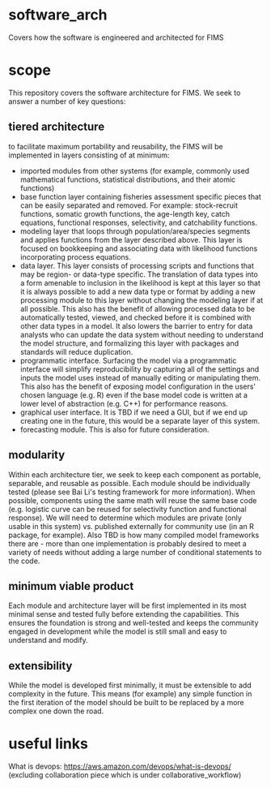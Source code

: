 # software_arch
Covers how the software is engineered and architected for FIMS

# scope

This repository covers the software architecture for FIMS. We seek to answer a number of key questions:

## tiered architecture
to facilitate maximum portability and reusability, the FIMS will be implemented in layers consisting of at minimum: 
- imported modules from other systems (for example, commonly used mathematical functions, statistical distributions, and their atomic functions)
- base function layer containing fisheries assessment specific pieces that can be easily separated and removed. For example: stock-recruit functions, somatic growth functions, the age-length key, catch equations, functional responses, selectivity, and catchability functions.
- modeling layer that loops through population/area/species segments and applies functions from the layer described above. This layer is focused on bookkeeping and associating data with likelihood functions incorporating process equations.
-  data layer. This layer consists of processing scripts and functions that may be region- or data-type specific. The translation of data types into a form amenable to inclusion in the likelihood is kept at this layer so that it is always possible to add a new data type or format by adding a new processing module to this layer without changing the modeling layer if at all possible. This also has the benefit of allowing processed data to be automatically tested, viewed, and checked before it is combined with other data types in a model. It also lowers the barrier to entry for data analysts who can update the data system without needing to understand the model structure, and formalizing this layer with packages and standards will reduce duplication.
-  programmatic interface. Surfacing the model via a programmatic interface will simplify reproducibility by capturing all of the settings and inputs the model uses instead of manually editing or manipulating them. This also has the benefit of exposing model configuration in the users' chosen language (e.g. R) even if the base model code is written at a lower level of abstraction (e.g. C++) for performance reasons.
-  graphical user interface. It is TBD if we need a GUI, but if we end up creating one in the future, this would be a separate layer of this system.
-  forecasting module. This is also for future consideration.

## modularity
Within each architecture tier, we seek to keep each component as portable, separable, and reusable as possible. Each module should be individually tested (please see Bai Li's testing framework for more information). When possible, components using the same math will reuse the same base code (e.g. logistic curve can be reused for selectivity function and functional response). We will need to determine which modules are private (only usable in this system) vs. published externally for community use (in an R package, for example). Also TBD is how many compiled model frameworks there are - more than one implementation is probably desired to meet a variety of needs without adding a large number of conditional statements to the code.

## minimum viable product
Each module and architecture layer will be first implemented in its most minimal sense and tested fully before extending the capabilities. This ensures the foundation is strong and well-tested and keeps the community engaged in development while the model is still small and easy to understand and modify. 

## extensibility
While the model is developed first minimally, it must be extensible to add complexity in the future. This means (for example) any simple function in the first iteration of the model should be built to be replaced by a more complex one down the road. 


# useful links
What is devops: https://aws.amazon.com/devops/what-is-devops/
(excluding collaboration piece which is under collaborative_workflow)

